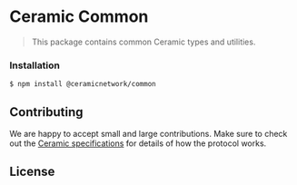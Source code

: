 # Ceramic Common

> This package contains common Ceramic types and utilities.

### Installation
```
$ npm install @ceramicnetwork/common
```

## Contributing
We are happy to accept small and large contributions. Make sure to check out the [Ceramic specifications](https://github.com/ceramicnetwork/specs) for details of how the protocol works.

## License
